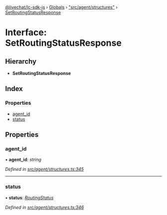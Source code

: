 [@livechat/lc-sdk-js](../README.md) › [Globals](../globals.md) › ["src/agent/structures"](../modules/_src_agent_structures_.md) › [SetRoutingStatusResponse](_src_agent_structures_.setroutingstatusresponse.md)

# Interface: SetRoutingStatusResponse

## Hierarchy

* **SetRoutingStatusResponse**

## Index

### Properties

* [agent_id](_src_agent_structures_.setroutingstatusresponse.md#agent_id)
* [status](_src_agent_structures_.setroutingstatusresponse.md#status)

## Properties

###  agent_id

• **agent_id**: *string*

*Defined in [src/agent/structures.ts:345](https://github.com/livechat/lc-sdk-js/blob/ac28f06/src/agent/structures.ts#L345)*

___

###  status

• **status**: *[RoutingStatus](../enums/_src_objects_index_.routingstatus.md)*

*Defined in [src/agent/structures.ts:346](https://github.com/livechat/lc-sdk-js/blob/ac28f06/src/agent/structures.ts#L346)*
